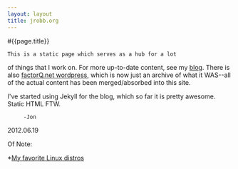 ```yaml
---
layout: layout
title: jrobb.org
---
```


#{{page.title}}

	This is a static page which serves as a hub for a lot 
of things that I work on. For more up-to-date content, see my [blog](/blog.html). 
There is also [factorQ.net wordpress](http://factorq.wordpress.com), which is now just an archive of what it WAS--all of the actual content 
has been merged/absorbed into this site.

I've started using Jekyll for the blog, which so far it is pretty awesome.  Static HTML FTW.


		 -Jon  

2012.06.19

Of Note:

*[My favorite Linux distros](/linux.html)

